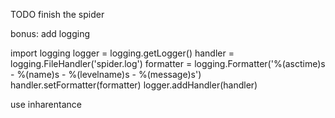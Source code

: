 TODO
finish the spider 

bonus:
add logging

import logging
logger = logging.getLogger()
handler = logging.FileHandler('spider.log')
formatter = logging.Formatter('%(asctime)s - %(name)s - %(levelname)s - %(message)s')
handler.setFormatter(formatter)
logger.addHandler(handler)


use inharentance
